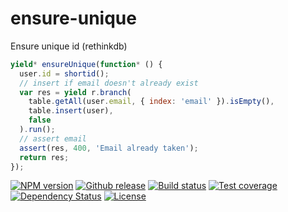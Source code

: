 
# ensure-unique

Ensure unique id (rethinkdb)

```js
yield* ensureUnique(function* () {
  user.id = shortid();
  // insert if email doesn't already exist
  var res = yield r.branch(
    table.getAll(user.email, { index: 'email' }).isEmpty(),
    table.insert(user),
    false
  ).run();
  // assert email
  assert(res, 400, 'Email already taken');
  return res;
});
```

[![NPM version][npm-image]][npm-url]
[![Github release][github-image]][github-url]
[![Build status][travis-image]][travis-url]
[![Test coverage][coveralls-image]][coveralls-url]
[![Dependency Status][david-image]][david-url]
[![License][license-image]][license-url]

[npm-image]: https://img.shields.io/npm/v/ensure-unique.svg?style=flat-square
[npm-url]: https://npmjs.org/package/ensure-unique
[github-image]: http://img.shields.io/github/release/ntran13/ensure-unique.svg?style=flat-square
[github-url]: https://github.com/ntran13/ensure-unique/releases
[travis-image]: https://img.shields.io/travis/ntran13/ensure-unique.svg?style=flat-square
[travis-url]: https://travis-ci.org/ntran13/ensure-unique
[coveralls-image]: https://img.shields.io/coveralls/ntran13/ensure-unique.svg?style=flat-square
[coveralls-url]: https://coveralls.io/r/ntran13/ensure-unique?branch=master
[david-image]: http://img.shields.io/david/ntran13/ensure-unique.svg?style=flat-square
[david-url]: https://david-dm.org/ntran13/ensure-unique
[license-image]: http://img.shields.io/npm/l/ensure-unique.svg?style=flat-square
[license-url]: LICENSE